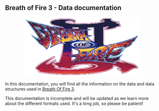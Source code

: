 Breath of Fire 3 - Data documentation
-------------------------------------

<div style="text-align:center">
<img src="./DocAssets/Breathlogo.webp" alt="BreathOfFireLogo"/>
</div>

In this documentation, you will find all the information on the data and data structures used in [Breath Of Fire 3](https://en.wikipedia.org/wiki/Breath_of_Fire_III).

<div class="warning">
This documentation is incomplete and will be updated as we learn more about the different formats used. It's a long job, so please be patient!
</div>
